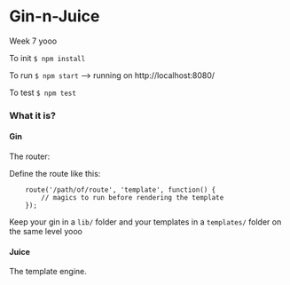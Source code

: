 # Gin-n-Juice
Week 7 yooo

To init ```$ npm install```

To run ```$ npm start``` --> running on http://localhost:8080/

To test ```$ npm test```

### What it is?
#### Gin 
The router:

Define the route like this:
```
	route('/path/of/route', 'template', function() {
		// magics to run before rendering the template
	});
```

Keep your gin in a ```lib/``` folder and your templates in a ```templates/``` folder on the same level yooo 

#### Juice 
The template engine.  